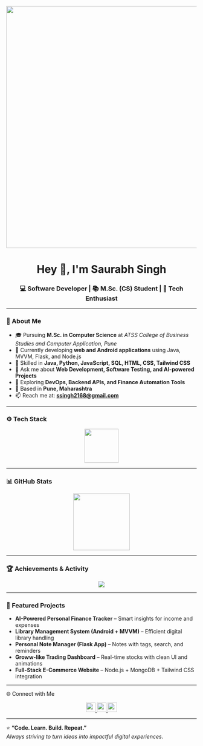 <p align="center">
  <img width="2560" height="640" alt="SAURABH-SINGH16-readme-banner" src="https://github.com/user-attachments/assets/b92219e3-3032-42f4-b96b-aa1bc9d18e94" />
</p>

<h1 align="center">Hey 👋, I'm Saurabh Singh</h1>
<h3 align="center">💻 Software Developer | 📚 M.Sc. (CS) Student | 🚀 Tech Enthusiast</h3>

---

### 🧠 About Me

- 🎓 Pursuing **M.Sc. in Computer Science** at *ATSS College of Business Studies and Computer Application, Pune*  
- 💼 Currently developing **web and Android applications** using Java, MVVM, Flask, and Node.js  
- 🧩 Skilled in **Java, Python, JavaScript, SQL, HTML, CSS, Tailwind CSS**  
- 💬 Ask me about **Web Development, Software Testing, and AI-powered Projects**  
- 🌱 Exploring **DevOps, Backend APIs, and Finance Automation Tools**  
- 📍 Based in **Pune, Maharashtra**  
- 📫 Reach me at: **ssingh2168@gmail.com**

---

### ⚙️ Tech Stack

<div align="center">
  <img src="https://skillicons.dev/icons?i=html,css,js,java,py,tailwind,react,nodejs,git,github,postman,vscode," height="90" />
</div>

---

### 📊 GitHub Stats

<div align="center">
  <img src="https://github-readme-stats.vercel.app/api?username=SAURABH-SINGH16&show_icons=true&theme=tokyonight&hide_border=true" height="150" />
</div>

---

### 🏆 Achievements & Activity

<div align="center">
  <img src="https://github-profile-trophy.vercel.app/?username=SAURABH-SINGH16&theme=dracula&no-frame=true&margin-w=8&margin-h=8" />
</div>

---

### 🚀 Featured Projects

- **AI-Powered Personal Finance Tracker** – Smart insights for income and expenses  
- **Library Management System (Android + MVVM)** – Efficient digital library handling  
- **Personal Note Manager (Flask App)** – Notes with tags, search, and reminders  
- **Groww-like Trading Dashboard** – Real-time stocks with clean UI and animations  
- **Full-Stack E-Commerce Website** – Node.js + MongoDB + Tailwind CSS integration  

---

🌐 Connect with Me

<div align="center">
  <a href="https://www.linkedin.com/in/saurabh-web-developers-aab3b820a/" target="_blank">
    <img src="https://img.shields.io/static/v1?message=LinkedIn&logo=linkedin&label=&color=0077B5&style=for-the-badge" height="25" />
  </a>
  <a href="mailto:ssingh2168@gamil.com">
    <img src="https://img.shields.io/static/v1?message=Gmail&logo=gmail&label=&color=D14836&style=for-the-badge" height="25" />
  </a>
  <a href="https://github.com/SAURABH-SINGH16" target="_blank">
    <img src="https://img.shields.io/static/v1?message=GitHub&logo=github&label=&color=181717&style=for-the-badge" height="25" />
  </a>
</div>

---

⭐ **“Code. Learn. Build. Repeat.”**  
_Always striving to turn ideas into impactful digital experiences._
